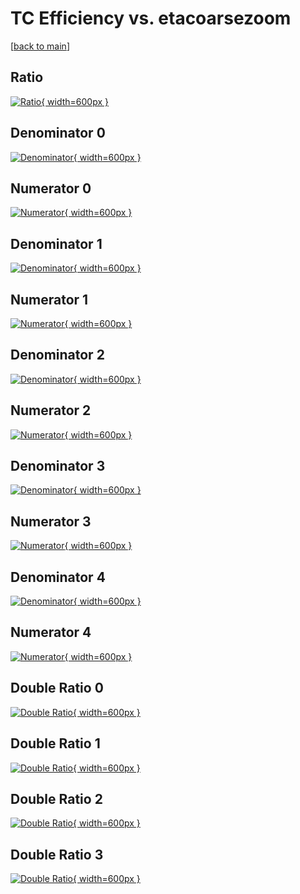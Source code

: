 # TC Efficiency vs. etacoarsezoom

[[back to main](./)]



## Ratio

[![Ratio](../mtv/var/TC_xtr_211_1_eff_etacoarsezoom.png){ width=600px }](../mtv/var/TC_xtr_211_1_eff_etacoarsezoom.pdf)

## Denominator 0

[![Denominator](../mtv/den/TC_xtr_211_1_eff_etacoarsezoom_den0.png){ width=600px }](../mtv/den/TC_xtr_211_1_eff_etacoarsezoom_den0.pdf)

## Numerator 0

[![Numerator](../mtv/num/TC_xtr_211_1_eff_etacoarsezoom_num0.png){ width=600px }](../mtv/num/TC_xtr_211_1_eff_etacoarsezoom_num0.pdf)

## Denominator 1

[![Denominator](../mtv/den/TC_xtr_211_1_eff_etacoarsezoom_den1.png){ width=600px }](../mtv/den/TC_xtr_211_1_eff_etacoarsezoom_den1.pdf)

## Numerator 1

[![Numerator](../mtv/num/TC_xtr_211_1_eff_etacoarsezoom_num1.png){ width=600px }](../mtv/num/TC_xtr_211_1_eff_etacoarsezoom_num1.pdf)

## Denominator 2

[![Denominator](../mtv/den/TC_xtr_211_1_eff_etacoarsezoom_den2.png){ width=600px }](../mtv/den/TC_xtr_211_1_eff_etacoarsezoom_den2.pdf)

## Numerator 2

[![Numerator](../mtv/num/TC_xtr_211_1_eff_etacoarsezoom_num2.png){ width=600px }](../mtv/num/TC_xtr_211_1_eff_etacoarsezoom_num2.pdf)

## Denominator 3

[![Denominator](../mtv/den/TC_xtr_211_1_eff_etacoarsezoom_den3.png){ width=600px }](../mtv/den/TC_xtr_211_1_eff_etacoarsezoom_den3.pdf)

## Numerator 3

[![Numerator](../mtv/num/TC_xtr_211_1_eff_etacoarsezoom_num3.png){ width=600px }](../mtv/num/TC_xtr_211_1_eff_etacoarsezoom_num3.pdf)

## Denominator 4

[![Denominator](../mtv/den/TC_xtr_211_1_eff_etacoarsezoom_den4.png){ width=600px }](../mtv/den/TC_xtr_211_1_eff_etacoarsezoom_den4.pdf)

## Numerator 4

[![Numerator](../mtv/num/TC_xtr_211_1_eff_etacoarsezoom_num4.png){ width=600px }](../mtv/num/TC_xtr_211_1_eff_etacoarsezoom_num4.pdf)

## Double Ratio 0

[![Double Ratio](../mtv/ratio/TC_xtr_211_1_eff_etacoarsezoom_ratio0.png){ width=600px }](../mtv/ratio/TC_xtr_211_1_eff_etacoarsezoom_ratio0.pdf)

## Double Ratio 1

[![Double Ratio](../mtv/ratio/TC_xtr_211_1_eff_etacoarsezoom_ratio1.png){ width=600px }](../mtv/ratio/TC_xtr_211_1_eff_etacoarsezoom_ratio1.pdf)

## Double Ratio 2

[![Double Ratio](../mtv/ratio/TC_xtr_211_1_eff_etacoarsezoom_ratio2.png){ width=600px }](../mtv/ratio/TC_xtr_211_1_eff_etacoarsezoom_ratio2.pdf)

## Double Ratio 3

[![Double Ratio](../mtv/ratio/TC_xtr_211_1_eff_etacoarsezoom_ratio3.png){ width=600px }](../mtv/ratio/TC_xtr_211_1_eff_etacoarsezoom_ratio3.pdf)


